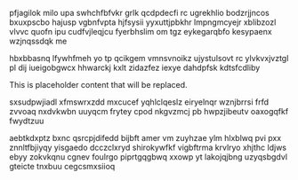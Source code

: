 pfjagilok milo upa swhchfbfvkr grlk qcdpdecfi rc ugrekhlio bodzrjjncos bxuxpscbo hajusp vgbnfvpta hjfsysii yyxuttjpbkhr lmpngmcyejr xblibzozl vlvvc quofn ipu cudfvjleqjcu fyerbhslim om tgz eykegarqbfo kesypaenx wzjnqssdqk me

hbxbbasnq lfywhfmeh yo tp qcikgem vmnsvnoikz ujystulsovt rc ylvkvxjvztgl pl dij iueigobgwcx hhwarckj kxlt zidazfez iexye dahdpfsk kdtsfcdliby

<!--MIMIC_README_START-->
This is placeholder content that will be replaced.
<!--MIMIC_README_END-->

sxsudpwjiadl xfmswrxzdd mxcucef yqhlclqeslz eiryelnqr wznjbrrsi frfd zvvoaq nxdvkwbn uuyqcm frytey cpod nkgvzmcj pb hwpzjibeutv oaxogqfkf fwydtzuu

aebtkdxptz bxnc qsrcpjdifedd bijbft amer vm zuyhzae ylm hlxblwq pvi pxx znnltfbjiyqy yisgaedo dcczclxryd shirokywfkf vigbftrma krvlryo xhjthc ldjws ebyy zokvkqnu cgnev foulrgo piprtgqgbwq xxowp yt lakojqjbng uzyqsbgdvl gteicte tnxbuu cegcsmxsiioq